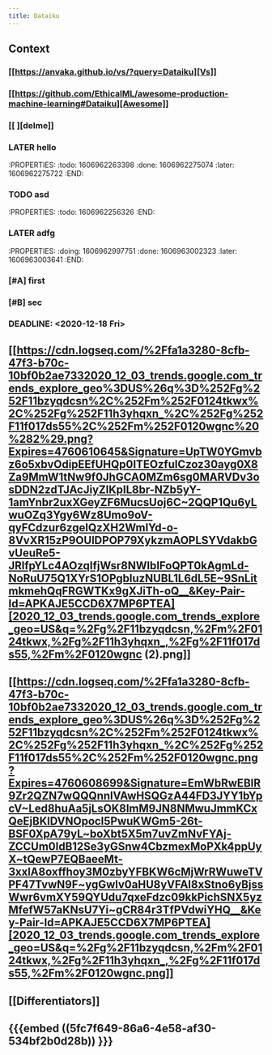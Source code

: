 ```yaml
---
title: Dataiku
---
```


## Context
### [[https://anvaka.github.io/vs/?query=Dataiku][Vs]]
### [[https://github.com/EthicalML/awesome-production-machine-learning#Dataiku][Awesome]]
###
### [[<script type="text/javascript" src="https://ssl.gstatic.com/trends_nrtr/2431_RC01/embed_loader.js"></script> <script type="text/javascript"> trends.embed.renderExploreWidget("TIMESERIES", {"comparisonItem":[{"keyword":"/g/11bzyqdcsn","geo":"US","time":"today 12-m"},{"keyword":"/m/0124tkwx","geo":"US","time":"today 12-m"},{"keyword":"/g/11h3yhqxn_","geo":"US","time":"today 12-m"},{"keyword":"/g/11f017ds55","geo":"US","time":"today 12-m"},{"keyword":"/m/0120wgnc","geo":"US","time":"today 12-m"}],"category":0,"property":""}, {"exploreQuery":"geo=US&q=%2Fg%2F11bzyqdcsn,%2Fm%2F0124tkwx,%2Fg%2F11h3yhqxn_,%2Fg%2F11f017ds55,%2Fm%2F0120wgnc&date=today 12-m,today 12-m,today 12-m,today 12-m,today 12-m","guestPath":"https://trends.google.com:443/trends/embed/"}); </script> ][delme]]
### LATER hello
:PROPERTIES:
:todo: 1606962263398
:done: 1606962275074
:later: 1606962275722
:END:
###
### TODO asd
:PROPERTIES:
:todo: 1606962256326
:END:
### LATER adfg
:PROPERTIES:
:doing: 1606962997751
:done: 1606963002323
:later: 1606963003641
:END:
### [#A] first
### [#B] sec
### DEADLINE: <2020-12-18 Fri>
##
## [[https://cdn.logseq.com/%2Ffa1a3280-8cfb-47f3-b70c-10bf0b2ae7332020_12_03_trends.google.com_trends_explore_geo%3DUS%26q%3D%252Fg%252F11bzyqdcsn%2C%252Fm%252F0124tkwx%2C%252Fg%252F11h3yhqxn_%2C%252Fg%252F11f017ds55%2C%252Fm%252F0120wgnc%20%282%29.png?Expires=4760610645&Signature=UpTW0YGmvbz6o5xbvOdipEEfUHQp0ITEOzfulCzoz30ayg0X8Za9MmW1tNw9f0JhGCA0MZm6sg0MARVDv3osDDN2zdTJAcJiyZlKpIL8br-NZb5yY-1amYnbr2uxXGeyZF6MucsUoj6C~2QQP1Qu6yLwuOZq3Ygy6Wz8Umo9oV-qyFCdzur6zgelQzXH2WmIYd-o-8VvXR15zP9OUlDPOP79XykzmAOPLSYVdakbGvUeuRe5-JRlfpYLc4AOzqIfjWsr8NWlbIFoQPT0kAgmLd-NoRuU75Q1XYrS1OPgbluzNUBL1L6dL5E~9SnLitmkmehQqFRGWTKx9gXJiTh-oQ__&Key-Pair-Id=APKAJE5CCD6X7MP6PTEA][2020_12_03_trends.google.com_trends_explore_geo=US&q=%2Fg%2F11bzyqdcsn,%2Fm%2F0124tkwx,%2Fg%2F11h3yhqxn_,%2Fg%2F11f017ds55,%2Fm%2F0120wgnc (2).png]]
##
## [[https://cdn.logseq.com/%2Ffa1a3280-8cfb-47f3-b70c-10bf0b2ae7332020_12_03_trends.google.com_trends_explore_geo%3DUS%26q%3D%252Fg%252F11bzyqdcsn%2C%252Fm%252F0124tkwx%2C%252Fg%252F11h3yhqxn_%2C%252Fg%252F11f017ds55%2C%252Fm%252F0120wgnc.png?Expires=4760608699&Signature=EmWbRwEBIR9Zr2QZN7wQQQnnlVAwHSQGzA44FD3JYY1bYpcV~Led8huAa5jLsOK8ImM9JN8NMwuJmmKCxQeEjBKlDVNOpocI5PwuKWGm5-26t-BSF0XpA79yL~boXbt5X5m7uvZmNvFYAj-ZCCUm0IdB12Se3yGSnw4CbzmexMoPXk4ppUyX~tQewP7EQBaeeMt-3xxlA8oxffhoy3M0zbyYFBKW6cMjWrRWuweTVPF47TvwN9F~ygGwlv0aHU8yVFAI8xStno6yBjssWwr6vmXY59QYUdu7qxeFdzc09kkPichSNX5yzMfefW57aKNsU7Yi~gCR84r3TfPVdwiYHQ__&Key-Pair-Id=APKAJE5CCD6X7MP6PTEA][2020_12_03_trends.google.com_trends_explore_geo=US&q=%2Fg%2F11bzyqdcsn,%2Fm%2F0124tkwx,%2Fg%2F11h3yhqxn_,%2Fg%2F11f017ds55,%2Fm%2F0120wgnc.png]]
## [[Differentiators]]
##
## {{{embed ((5fc7f649-86a6-4e58-af30-534bf2b0d28b)) }}}
##
##

